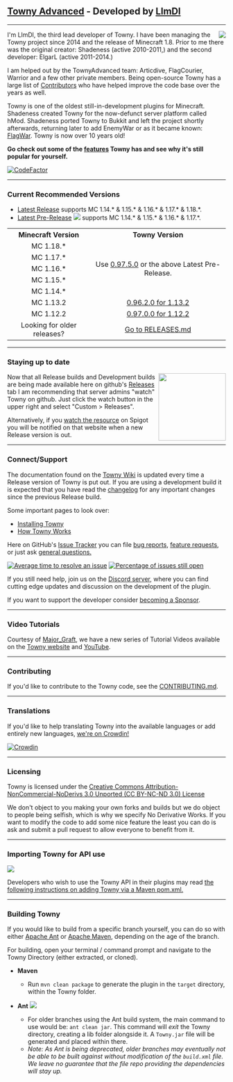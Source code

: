 ## [Towny Advanced](https://townyadvanced.github.io) - Developed by [LlmDl](https://github.com/LlmDl)

___

<p><img align=right src="https://user-images.githubusercontent.com/879756/65964696-19d6b300-e423-11e9-9cb0-d193225ee40f.png">
I'm LlmDl, the third lead developer of Towny. I have been managing the Towny project since 2014 and the release of Minecraft 1.8. Prior to me there was the original creator: Shadeness (active 2010-2011,) and the second developer: ElgarL (active 2011-2014.)

I am helped out by the TownyAdvanced team: Articdive, FlagCourier, Warrior and a few other private members. Being open-source Towny has a large list of [Contributors](https://github.com/TownyAdvanced/Towny/graphs/contributors) who have helped improve the code base over the years as well.

Towny is one of the oldest still-in-development plugins for Minecraft. Shadeness created Towny for the now-defunct server platform called hMod. Shadeness ported Towny to Bukkit and left the project shortly afterwards, returning later to add EnemyWar or as it became known: [FlagWar](https://github.com/TownyAdvanced/FlagWar). Towny is now over 10 years old! 

**Go check out some of the [features](https://github.com/TownyAdvanced/Towny/wiki#features) Towny has and see why it's still popular for yourself.**
</p>

[![CodeFactor](https://www.codefactor.io/repository/github/townyadvanced/towny/badge)](https://www.codefactor.io/repository/github/townyadvanced/towny)
___

### Current Recommended Versions
* [Latest Release](https://github.com/TownyAdvanced/Towny/releases/latest/) supports MC 1.14.* & 1.15.* & 1.16.* & 1.17.* & 1.18.*.
* [Latest Pre-Release](https://github.com/TownyAdvanced/Towny/releases) <img src="https://img.shields.io/github/tag/townyadvanced/towny.svg?sort=semver&label=">  supports MC 1.14.* & 1.15.* & 1.16.* & 1.17.*.

<table>
<tr><th> Minecraft Version</th><th>Towny Version</th></tr>
<tr align=center><td> MC 1.18.* </td><td rowspan=5> Use <a href=https://github.com/TownyAdvanced/Towny/releases/tag/0.97.5.0>0.97.5.0</a> or the above Latest Pre-Release. </td>
<tr align=center><td> MC 1.17.* </td>
<tr align=center><td> MC 1.16.* </td>
<tr align=center><td> MC 1.15.* </td>
<tr align=center><td> MC 1.14.* </td>
<tr align=center><td> MC 1.13.2 </td><td> <a href=https://github.com/TownyAdvanced/Towny/releases/tag/0.96.2.0for1.13.2>0.96.2.0 for 1.13.2</a> </td>
<tr align=center><td> MC 1.12.2 </td><td> <a href=https://github.com/TownyAdvanced/Towny/releases/tag/0.97.0.0for1.12.2>0.97.0.0 for 1.12.2</a> </td>
<tr align=center><td>Looking for older releases?</td><td><a href="https://github.com/TownyAdvanced/Towny/blob/master/RELEASES.md">Go to RELEASES.md</a></td>
</table>
<!--<tr align=center><td> MC 1.11.2 </td><td> <a href=https://www.dropbox.com/s/cfpm4iy0sbzmti4/Towny_Advanced%200.93.1.0%20for%20MC%201.11.2.zip?dl=0>0.93.1.0 for 1.11.2</a> </td>
<tr align=center><td> MC 1.10.2 </td><td> <a href=https://www.dropbox.com/s/x2i3wqaj8n6gdh1/Towny_Advanced%200.93.1.0%20for%20MC%201.10.2.rar?dl=0>0.93.1.0 for 1.10.2</a> </td>
<tr align=center><td> MC 1.9.4 </td><td> <a href=https://www.dropbox.com/s/eh81i4618bfmvjm/Towny_Advanced%200.93.1.0%20for%20MC%201.9.4.zip?dl=0>0.93.1.0 for 1.9.4</a> </td>
<tr align=center><td> MC 1.8.9 </td><td> <a href=https://www.dropbox.com/s/e83206cfed61hsw/Towny_Advanced%200.93.1.0a%20for%20MC%201.8.9.zip?dl=0>0.93.1.0a for 1.8.9</a> </td>
<tr align=center><td> MC 1.7.10 </td><td> <a href=https://www.dropbox.com/s/vmf2g5bj7ab4coo/Towny_Advanced%200.92.0.0%20-%20MC%201.7.10.zip?dl=0>0.92.0.0 for 1.7.10</a> </td>
<tr align=center><td> MC 1.6.4 </td><td> <a href=https://www.dropbox.com/s/5n9r60ivldh5i8f/Towny_Advanced%200.88.0.0%20%281.6.4%29.zip?dl=0>0.88.0.0 for 1.6.4</a> </td>
<tr align=center><td> MC 1.5.2 </td><td> <a href=https://www.dropbox.com/s/euydq4qsljheoms/Towny_Advanced%200.88.0.0%20%281.5.2%29.zip?dl=0>0.88.0.0 for 1.5.2</a> </td>
<tr align=center><td> MC 1.2.5 </td><td> <a href=https://www.dropbox.com/s/xstn1vdexxc1k5q/Towny_Advanced%200.82.0.0%20for%201.2.5.zip?dl=0>0.82.0.0</a> </td>-->
</table>

___

### Staying up to date
<p><img align=right src="https://user-images.githubusercontent.com/879756/65964779-3a067200-e423-11e9-9928-938b976af2c2.gif" height="155">
    
Now that all Release builds and Development builds are being made available here on github's [Releases](https://github.com/TownyAdvanced/Towny/releases) tab I am recommending that server admins "watch" Towny on github. Just click the watch button in the upper right and select "Custom > Releases".
    
Alternatively, if you [watch the resource](https://www.spigotmc.org/resources/towny-advanced.72694/watch) on Spigot you will be notified on that website when a new Release version is out.
</p>

___

### Connect/Support
The documentation found on the [Towny Wiki](https://github.com/TownyAdvanced/Towny/wiki) is updated every time a Release version of Towny is put out. If you are using a development build it is expected that you have read the [changelog](https://git.io/fjbS3) for any important changes since the previous Release build.

Some important pages to look over:
- [Installing Towny](https://github.com/TownyAdvanced/Towny/wiki/Installation)
- [How Towny Works](https://github.com/TownyAdvanced/Towny/wiki/How-Towny-Works)

Here on GitHub's [Issue Tracker](https://github.com/TownyAdvanced/Towny/issues) you can file [bug reports](https://github.com/TownyAdvanced/Towny/issues/new?assignees=&labels=&template=bug_report.md&title=), [feature requests](https://github.com/TownyAdvanced/Towny/issues/new?assignees=&labels=&template=feature_request.md&title=Suggestion%3A+), or just ask [general questions.](https://github.com/TownyAdvanced/Towny/discussions/new?category=Q-A)

[![Average time to resolve an issue](http://isitmaintained.com/badge/resolution/TownyAdvanced/Towny.svg)](http://isitmaintained.com/project/TownyAdvanced/Towny "Average time to resolve an issue") [![Percentage of issues still open](http://isitmaintained.com/badge/open/TownyAdvanced/Towny.svg)](http://isitmaintained.com/project/TownyAdvanced/Towny "Percentage of issues still open")

If you still need help, join us on the [Discord server]( https://discord.gg/gnpVs5m ), where you can find cutting edge updates and discussion on the development of the plugin.

If you want to support the developer consider [becoming a Sponsor](https://github.com/sponsors/LlmDl).

___

### Video Tutorials
Courtesy of [Major_Graft](https://www.youtube.com/c/MajorGraft), we have a new series of Tutorial Videos available on the [Towny website](https://townyadvanced.github.io/tutorials.html) and [YouTube](https://www.youtube.com/playlist?list=PLvzvmyk0uI0WsLf4iyJZRhD_T2e-ANCmE).

___

### Contributing
If you'd like to contribute to the Towny code, see the [CONTRIBUTING.md](https://github.com/LlmDl/Towny/blob/master/.github/CONTRIBUTING.MD).

___

### Translations
If you'd like to help translating Towny into the available languages or add entirely new languages, [we're on Crowdin!](https://crowdin.com/project/townyadvanced)

[![Crowdin](https://badges.crowdin.net/townyadvanced/localized.svg)](https://crowdin.com/project/townyadvanced) 

___

### Licensing
Towny is licensed under the [Creative Commons Attribution-NonCommercial-NoDerivs 3.0 Unported (CC BY-NC-ND 3.0) License ](http://creativecommons.org/licenses/by-nc-nd/3.0/)

We don't object to you making your own forks and builds but we do object to people being selfish, which is why we specify No Derivative Works.
If you want to modify the code to add some nice feature the least you can do is ask and submit a pull request to allow everyone to benefit from it.

___

### Importing Towny for API use
[![](https://jitpack.io/v/TownyAdvanced/Towny.svg)](https://jitpack.io/#TownyAdvanced/Towny)

Developers who wish to use the Towny API in their plugins may read [the following instructions on adding Towny via a Maven pom.xml.](https://github.com/TownyAdvanced/Towny/wiki/TownyAPI#getting-started-with-towny-and-your-ide)

___

### Building Towny
If you would like to build from a specific branch yourself, you can do so with either [Apache Ant](https://ant.apache.org/) or [Apache Maven](http://maven.apache.org/), depending on the age of the branch.

For building, open your terminal / command prompt and navigate to the Towny Directory (either extracted, or cloned).

- **Maven**

    - Run `mvn clean package` to generate the plugin in the `target` directory, within the Towny folder. 


- **Ant** ![](https://img.shields.io/badge/deprecated-red)
    - For older branches using the Ant build system, the main command to use would be: `ant clean jar`. This command will _exit_ the Towny directory, creating a lib folder alongside it. A `Towny.jar` file will be generated and placed within there.
    - _Note: As Ant is being deprecated, older branches may eventually not be able to be built against without modification of the `build.xml` file. We leave no guarantee that the file repo providing the dependencies will stay up._

